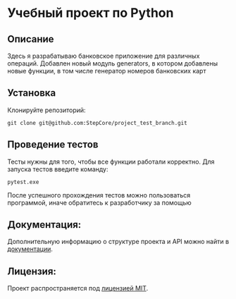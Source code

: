 # Учебный проект по Python
## Описание
Здесь я разрабатываю банковское приложение для различных операций.
Добавлен новый модуль generators, в котором добавлены новые функции, в том числе генератор номеров банковских карт
## Установка
Клонируйте репозиторий:
```
git clone git@github.com:StepCore/project_test_branch.git
```

## Проведение тестов
Тесты нужны для того, чтобы все функции работали корректно.
Для запуска тестов введите команду:
```
pytest.exe
```
После успешного прохождения тестов можно пользоваться программой, иначе обратитесь к разработчику за помощью

## Документация:

Дополнительную информацию о структуре проекта и API можно найти в [документации](/README.md).

## Лицензия:

Проект распространяется под [лицензией MIT](LICENSE).
